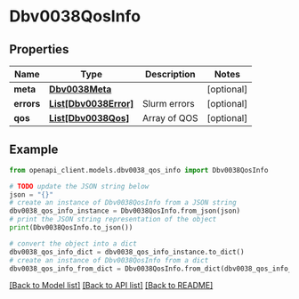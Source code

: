 # Dbv0038QosInfo


## Properties

Name | Type | Description | Notes
------------ | ------------- | ------------- | -------------
**meta** | [**Dbv0038Meta**](Dbv0038Meta.md) |  | [optional] 
**errors** | [**List[Dbv0038Error]**](Dbv0038Error.md) | Slurm errors | [optional] 
**qos** | [**List[Dbv0038Qos]**](Dbv0038Qos.md) | Array of QOS | [optional] 

## Example

```python
from openapi_client.models.dbv0038_qos_info import Dbv0038QosInfo

# TODO update the JSON string below
json = "{}"
# create an instance of Dbv0038QosInfo from a JSON string
dbv0038_qos_info_instance = Dbv0038QosInfo.from_json(json)
# print the JSON string representation of the object
print(Dbv0038QosInfo.to_json())

# convert the object into a dict
dbv0038_qos_info_dict = dbv0038_qos_info_instance.to_dict()
# create an instance of Dbv0038QosInfo from a dict
dbv0038_qos_info_from_dict = Dbv0038QosInfo.from_dict(dbv0038_qos_info_dict)
```
[[Back to Model list]](../README.md#documentation-for-models) [[Back to API list]](../README.md#documentation-for-api-endpoints) [[Back to README]](../README.md)


